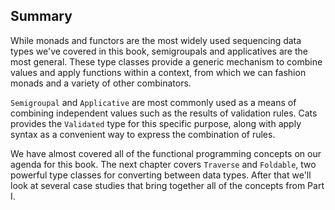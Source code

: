 ## Summary

While monads and functors are the most widely used
sequencing data types we've covered in this book,
semigroupals and applicatives are the most general.
These type classes provide a generic mechanism
to combine values and apply functions within a context,
from which we can fashion monads and a variety of other combinators.

`Semigroupal` and `Applicative` are
most commonly used as a means of
combining independent values such as
the results of validation rules.
Cats provides the `Validated` type
for this specific purpose,
along with apply syntax as
a convenient way to express
the combination of rules.

We have almost covered
all of the functional programming concepts
on our agenda for this book.
The next chapter covers `Traverse` and `Foldable`,
two powerful type classes for converting between data types.
After that we'll look at several case studies
that bring together all of the concepts from Part I.
